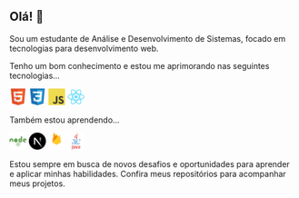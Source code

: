 ## Olá! 👋

Sou um estudante de Análise e Desenvolvimento de Sistemas, focado em tecnologias para desenvolvimento web. 

Tenho um bom conhecimento e estou me aprimorando nas seguintes tecnologias...

<div>
  <img width="30px" src="https://github.com/devicons/devicon/blob/master/icons/html5/html5-original.svg" />
  <img width="30px" src="https://github.com/devicons/devicon/blob/master/icons/css3/css3-original.svg" />
  <img width="30px" src="https://github.com/devicons/devicon/blob/master/icons/javascript/javascript-original.svg" />
  <img width="30px" src="https://github.com/devicons/devicon/blob/master/icons/react/react-original.svg" />
</div>

Também estou aprendendo...

<div>
  <img width="30px" src="https://github.com/devicons/devicon/blob/master/icons/nodejs/nodejs-plain-wordmark.svg" />
  <img width="30px" src="https://github.com/devicons/devicon/blob/master/icons/nextjs/nextjs-original.svg" />
  <img width="30px" src="https://github.com/devicons/devicon/blob/master/icons/firebase/firebase-original-wordmark.svg" />
  <img width="30px" src="https://github.com/devicons/devicon/blob/master/icons/java/java-original-wordmark.svg" />
</div>


Estou sempre em busca de novos desafios e oportunidades para aprender e aplicar minhas habilidades. Confira meus repositórios para acompanhar meus projetos.

